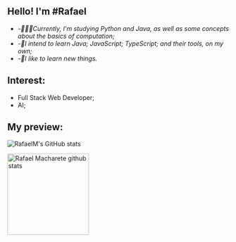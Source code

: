 
## Hello! I'm #Rafael

-  *-👨🏽‍💻Currently, I'm studying Python and Java, as well as some concepts about the basics of computation;*
-  *-🚀I intend to learn Java; JavaScript; TypeScript; and their tools, on my own;*
-  *-🌱I like to learn new things.*

## Interest:
- Full Stack Web Developer;
- AI;
  
## My preview:
<div display="flex">
  
 ![RafaelM's GitHub stats](https://github-readme-stats.vercel.app/api?username=RafaelMacharete&show_icons=true&theme=one_dark_pro)  

<img height="185px"
        src="http://github-readme-stats.vercel.app/api/top-langs/?username=RafaelMacharete&layout=compact&theme=one_dark_pro"
        alt="Rafael Macharete github stats" />
  
</div>
